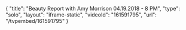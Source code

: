 {
    "title": "Beauty Report with Amy Morrison 04.19.2018 - 8 PM",
    "type": "solo",
    "layout": "iframe-static",
    "videoId": "161591795",
    "url": "\/tvpembed\/161591795"
}